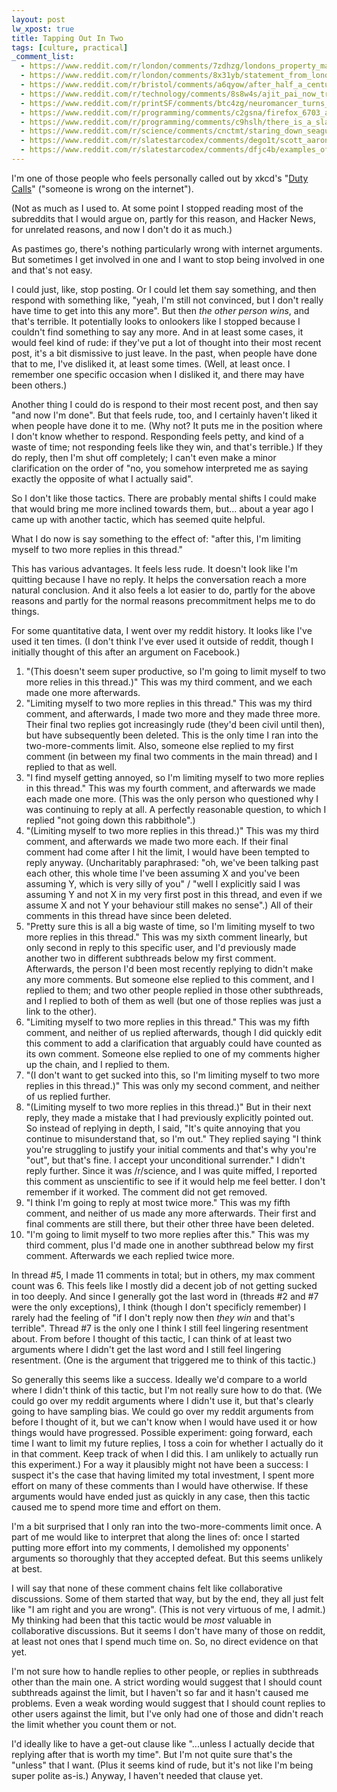```yaml
---
layout: post
lw_xpost: true
title: Tapping Out In Two
tags: [culture, practical]
_comment_list:
  - https://www.reddit.com/r/london/comments/7zdhzg/londons_property_market_worth_twice_the_combined/dunkdae/?context=3
  - https://www.reddit.com/r/london/comments/8x31yb/statement_from_london_pride_about_the_terf/e20mx72/
  - https://www.reddit.com/r/bristol/comments/a6qyow/after_half_a_century_a_drive_to_wales_no_longer/ebxrlan/
  - https://www.reddit.com/r/technology/comments/8s8w4s/ajit_pai_now_trying_to_pretend_that_everybody/e0y4nzz/
  - https://www.reddit.com/r/printSF/comments/btc4zg/neuromancer_turns_35_next_month_like_it_or_not_it/eowca6y/
  - https://www.reddit.com/r/programming/comments/c2gsna/firefox_6703_and_esr_6071_fixes_zero_day/erkzp8o/?context=3
  - https://www.reddit.com/r/programming/comments/c9hslh/there_is_a_slapfights_aimed_at_renaming_gimp_to_a/esywzbr/?context=3
  - https://www.reddit.com/r/science/comments/cnctmt/staring_down_seagulls_can_stop_them_stealing_your/ewaqsb3/?context=3
  - https://www.reddit.com/r/slatestarcodex/comments/dego1t/scott_aaronson_reviews_the_ai_does_not_hate_you/f2zg8c5/?context=3
  - https://www.reddit.com/r/slatestarcodex/comments/dfjc4b/examples_of_policies_that_have_not_been/f34qkib/?context=3
---
```

I'm one of those people who feels personally called out by xkcd's "[Duty Calls](https://xkcd.com/386/)" ("someone is wrong on the internet").

(Not as much as I used to. At some point I stopped reading most of the subreddits that I would argue on, partly for this reason, and Hacker News, for unrelated reasons, and now I don't do it as much.)

As pastimes go, there's nothing particularly wrong with internet arguments. But sometimes I get involved in one and I want to stop being involved in one and that's not easy.

I could just, like, stop posting. Or I could let them say something, and then respond with something like, "yeah, I'm still not convinced, but I don't really have time to get into this any more". But then *the other person wins*, and that's terrible. It potentially looks to onlookers like I stopped because I couldn't find something to say any more. And in at least some cases, it would feel kind of rude: if they've put a lot of thought into their most recent post, it's a bit dismissive to just leave. In the past, when people have done that to me, I've disliked it, at least some times. (Well, at least once. I remember one specific occasion when I disliked it, and there may have been others.)

Another thing I could do is respond to their most recent post, and then say "and now I'm done". But that feels rude, too, and I certainly haven't liked it when people have done it to me. (Why not? It puts me in the position where I don't know whether to respond. Responding feels petty, and kind of a waste of time; not responding feels like they win, and that's terrible.) If they do reply, then I'm shut off completely; I can't even make a minor clarification on the order of "no, you somehow interpreted me as saying exactly the opposite of what I actually said".

So I don't like those tactics. There are probably mental shifts I could make that would bring me more inclined towards them, but... about a year ago I came up with another tactic, which has seemed quite helpful.

What I do now is say something to the effect of: "after this, I'm limiting myself to two more replies in this thread."

This has various advantages. It feels less rude. It doesn't look like I'm quitting because I have no reply. It helps the conversation reach a more natural conclusion. And it also feels a lot easier to do, partly for the above reasons and partly for the normal reasons precommitment helps me to do things.

For some quantitative data, I went over my reddit history. It looks like I've used it ten times. (I don't think I've ever used it outside of reddit, though I initially thought of this after an argument on Facebook.)

1. "(This doesn't seem super productive, so I'm going to limit myself to two more relies in this thread.)" This was my third comment, and we each made one more afterwards.
2. "Limiting myself to two more replies in this thread." This was my third comment, and afterwards, I made two more and they made three more. Their final two replies got increasingly rude (they'd been civil until then), but have subsequently been deleted. This is the only time I ran into the two-more-comments limit. Also, someone else replied to my first comment (in between my final two comments in the main thread) and I replied to that as well.
3. "I find myself getting annoyed, so I'm limiting myself to two more replies in this thread." This was my fourth comment, and afterwards we made each made one more. (This was the only person who questioned why I was continuing to reply at all. A perfectly reasonable question, to which I replied "not going down this rabbithole".)
4. "(Limiting myself to two more replies in this thread.)" This was my third comment, and afterwards we made two more each. If their final comment had come after I hit the limit, I would have been tempted to reply anyway. (Uncharitably paraphrased: "oh, we've been talking past each other, this whole time I've been assuming X and you've been assuming Y, which is very silly of you" / "well I explicitly said I was assuming Y and not X in my very first post in this thread, and even if we assume X and not Y your behaviour still makes no sense".) All of their comments in this thread have since been deleted.
5. "Pretty sure this is all a big waste of time, so I'm limiting myself to two more replies in this thread." This was my sixth comment linearly, but only second in reply to this specific user, and I'd previously made another two in different subthreads below my first comment. Afterwards, the person I'd been most recently replying to didn't make any more comments. But someone else replied to this comment, and I replied to them; and two other people replied in those other subthreads, and I replied to both of them as well (but one of those replies was just a link to the other).
6. "Limiting myself to two more replies in this thread." This was my fifth comment, and neither of us replied afterwards, though I did quickly edit this comment to add a clarification that arguably could have counted as its own comment. Someone else replied to one of my comments higher up the chain, and I replied to them.
7. "(I don't want to get sucked into this, so I'm limiting myself to two more replies in this thread.)" This was only my second comment, and neither of us replied further.
8. "(Limiting myself to two more replies in this thread.)" But in their next reply, they made a mistake that I had previously explicitly pointed out. So instead of replying in depth, I said, "It's quite annoying that you continue to misunderstand that, so I'm out." They replied saying "I think you're struggling to justify your initial comments and that's why you're "out", but that's fine. I accept your unconditional surrender." I didn't reply further. Since it was /r/science, and I was quite miffed, I reported this comment as unscientific to see if it would help me feel better. I don't remember if it worked. The comment did not get removed.
9. "I think I'm going to reply at most twice more." This was my fifth comment, and neither of us made any more afterwards. Their first and final comments are still there, but their other three have been deleted.
10. "I'm going to limit myself to two more replies after this." This was my third comment, plus I'd made one in another subthread below my first comment. Afterwards we each replied twice more.

In thread #5, I made 11 comments in total; but in others, my max comment count was 6. This feels like I mostly did a decent job of not getting sucked in too deeply. And since I generally got the last word in (threads #2 and #7 were the only exceptions), I think (though I don't specificly remember) I rarely had the feeling of "if I don't reply now then *they win* and that's terrible". Thread #7 is the only one I think I still feel lingering resentment about. From before I thought of this tactic, I can think of at least two arguments where I didn't get the last word and I still feel lingering resentment. (One is the argument that triggered me to think of this tactic.)

So generally this seems like a success. Ideally we'd compare to a world where I didn't think of this tactic, but I'm not really sure how to do that. (We could go over my reddit arguments where I didn't use it, but that's clearly going to have sampling bias. We could go over my reddit arguments from before I thought of it, but we can't know when I would have used it or how things would have progressed. Possible experiment: going forward, each time I want to limit my future replies, I toss a coin for whether I actually do it in that comment. Keep track of when I did this. I am unlikely to actually run this experiment.) For a way it plausibly might not have been a success: I suspect it's the case that having limited my total investment, I spent more effort on many of these comments than I would have otherwise. If these arguments would have ended just as quickly in any case, then this tactic caused me to spend more time and effort on them.

I'm a bit surprised that I only ran into the two-more-comments limit once. A part of me would like to interpret that along the lines of: once I started putting more effort into my comments, I demolished my opponents' arguments so thoroughly that they accepted defeat. But this seems unlikely at best.

I will say that none of these comment chains felt like collaborative discussions. Some of them started that way, but by the end, they all just felt like "I am right and you are wrong". (This is not very virtuous of me, I admit.) My thinking had been that this tactic would be *most* valuable in collaborative discussions. But it seems I don't have many of those on reddit, at least not ones that I spend much time on. So, no direct evidence on that yet.

I'm not sure how to handle replies to other people, or replies in subthreads other than the main one. A strict wording would suggest that I should count subthreads against the limit, but I haven't so far and it hasn't caused me problems. Even a weak wording would suggest that I should count replies to other users against the limit, but I've only had one of those and didn't reach the limit whether you count them or not.

I'd ideally like to have a get-out clause like "...unless I actually decide that replying after that is worth my time". But I'm not quite sure that's the "unless" that I want. (Plus it seems kind of rude, but it's not like I'm being super polite as-is.) Anyway, I haven't needed that clause yet.
